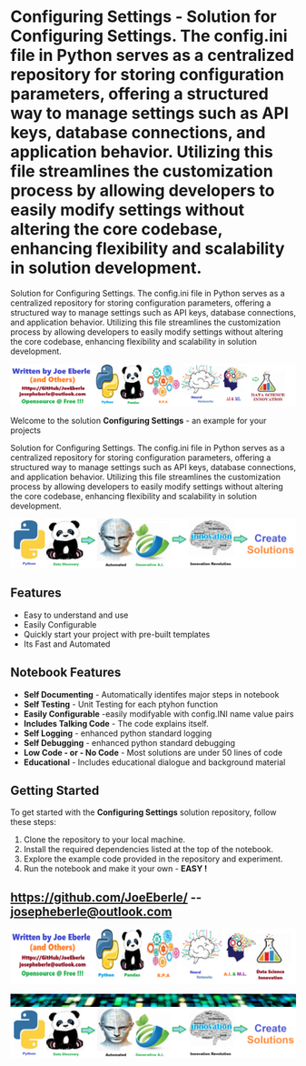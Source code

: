 
# Configuring Settings - Solution for Configuring Settings. The config.ini file in Python serves as a centralized repository for storing configuration parameters, offering a structured way to manage settings such as API keys, database connections, and application behavior. Utilizing this file streamlines the customization process by allowing developers to easily modify settings without altering the core codebase, enhancing flexibility and scalability in solution development.
Solution for Configuring Settings. The config.ini file in Python serves as a centralized repository for storing configuration parameters, offering a structured way to manage settings such as API keys, database connections, and application behavior. Utilizing this file streamlines the customization process by allowing developers to easily modify settings without altering the core codebase, enhancing flexibility and scalability in solution development.

![Image image_filename](code.png)

Welcome to the solution **Configuring Settings** - an example for your projects

Solution for Configuring Settings. The config.ini file in Python serves as a centralized repository for storing configuration parameters, offering a structured way to manage settings such as API keys, database connections, and application behavior. Utilizing this file streamlines the customization process by allowing developers to easily modify settings without altering the core codebase, enhancing flexibility and scalability in solution development.

![Image image_filename](sample.png)

## Features
- Easy to understand and use  
- Easily Configurable 
- Quickly start your project with pre-built templates
- Its Fast and Automated

## Notebook Features
- **Self Documenting** - Automatically identifes major steps in notebook 
- **Self Testing** - Unit Testing for each ptyhon function
- **Easily Configurable** -easily modifyable with config.INI name value pairs
- **Includes Talking Code** - The code explains itself.
- **Self Logging** - enhanced python standard logging   
- **Self Debugging** - enhanced python standard debugging
- **Low Code - or - No Code** - Most solutions are under 50 lines of code
- **Educational** - Includes educational dialogue and background material
    
## Getting Started
To get started with the **Configuring Settings** solution repository, follow these steps:
1. Clone the repository to your local machine.
2. Install the required dependencies listed at the top of the notebook.
3. Explore the example code provided in the repository and experiment.
4. Run the notebook and make it your own - **EASY !**
    
## https://github.com/JoeEberle/ -- josepheberle@outlook.com 
    
![Developer](developer.png)

![Brand](brand.png)
    ![additional_image](configuring_settings.png)  <br>